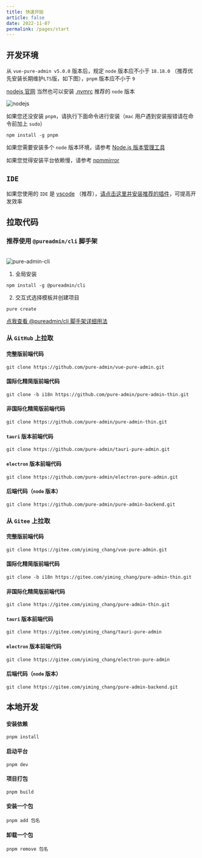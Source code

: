 ```yaml
---
title: 快速开始
article: false
date: 2022-11-07
permalink: /pages/start
---
```


## 开发环境

从 `vue-pure-admin v5.0.0` 版本后，规定 `node` 版本应不小于 `18.18.0` （推荐优先安装长期维护`LTS`版，如下图），`pnpm` 版本应不小于 `9`

[nodejs 官网](https://nodejs.org/en/download/package-manager) 当然也可以安装 [.nvmrc](https://gitee.com/yiming_chang/vue-pure-admin/blob/main/.nvmrc#L1) 推荐的 `node` 版本

![nodejs](~@alias/img/guide/nodejs.jpg)

如果您还没安装 `pnpm`，请执行下面命令进行安装（`mac` 用户遇到安装报错请在命令前加上 `sudo`）

```
npm install -g pnpm
```

如果您需要安装多个 `node` 版本环境，请参考 [Node.js 版本管理工具](/pages/FAQ/#平台要求-node-版本应不小于-18-18-0-、pnpm-版本应不小于-8-6-10-但是实际开发有的项目需要比这些低的版本怎么解决呢)

如果您觉得安装平台依赖慢，请参考 [npmmirror](/pages/FAQ/#安装依赖慢-如何解决)

## `IDE`

如果您使用的 `IDE` 是 [vscode](https://code.visualstudio.com/) （推荐），[请点击这里并安装推荐的插件](/pages/vscode/#extensions-json)，可提高开发效率

## 拉取代码

### 推荐使用 `@pureadmin/cli` 脚手架

<br/>
<img src="https://xiaoxian521.github.io/hyperlink/gif/pure-admin-cli.gif" alt="pure-admin-cli" />

1. 全局安装

```
npm install -g @pureadmin/cli
```

2. 交互式选择模板并创建项目

```
pure create
```

[点我查看 @pureadmin/cli 脚手架详细用法](https://github.com/pure-admin/pure-admin-cli#pureadmincli)

### 从 `GitHub` 上拉取

#### 完整版前端代码

```
git clone https://github.com/pure-admin/vue-pure-admin.git
```

#### 国际化精简版前端代码

```
git clone -b i18n https://github.com/pure-admin/pure-admin-thin.git
```

#### 非国际化精简版前端代码

```
git clone https://github.com/pure-admin/pure-admin-thin.git
```

#### `tauri` 版本前端代码

```
git clone https://github.com/pure-admin/tauri-pure-admin.git
```

#### `electron` 版本前端代码

```
git clone https://github.com/pure-admin/electron-pure-admin.git
```

#### 后端代码（`node` 版本）

```
git clone https://github.com/pure-admin/pure-admin-backend.git
```

### 从 `Gitee` 上拉取

#### 完整版前端代码

```
git clone https://gitee.com/yiming_chang/vue-pure-admin.git
```

#### 国际化精简版前端代码

```
git clone -b i18n https://gitee.com/yiming_chang/pure-admin-thin.git
```

#### 非国际化精简版前端代码

```
git clone https://gitee.com/yiming_chang/pure-admin-thin.git
```

#### `tauri` 版本前端代码

```
git clone https://gitee.com/yiming_chang/tauri-pure-admin
```

#### `electron` 版本前端代码

```
git clone https://gitee.com/yiming_chang/electron-pure-admin
```

#### 后端代码（`node` 版本）

```
git clone https://gitee.com/yiming_chang/pure-admin-backend.git
```

## 本地开发

#### 安装依赖

```
pnpm install
```

#### 启动平台

```
pnpm dev
```

#### 项目打包

```
pnpm build
```

#### 安装一个包

```
pnpm add 包名
```

#### 卸载一个包

```
pnpm remove 包名
```
